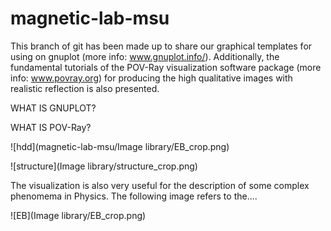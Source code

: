 # magnetic-lab-msu
This branch of git has been made up to share our graphical templates for using on gnuplot (more info: www.gnuplot.info/).
Additionally, the fundamental tutorials of the POV-Ray visualization software package (more info: www.povray.org) for producing the high qualitative images with realistic reflection is also presented.




WHAT IS GNUPLOT?





WHAT IS POV-Ray?

![hdd](magnetic-lab-msu/Image library/EB_crop.png)


        
      




![structure](Image library/structure_crop.png)




The visualization is also very useful for the description of some complex phenomema in Physics. The following image refers to the....

![EB](Image library/EB_crop.png)
